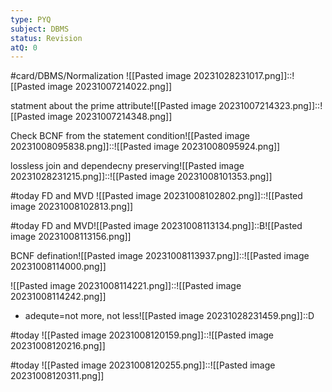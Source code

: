 ```yaml
---
type: PYQ
subject: DBMS
status: Revision
atQ: 0
---
```

#card/DBMS/Normalization 
![[Pasted image 20231028231017.png]]::![[Pasted image 20231007214022.png]] <!--SR:!2023-12-18,37,290-->


statment about the prime attribute![[Pasted image 20231007214323.png]]::![[Pasted image 20231007214348.png]] <!--SR:!2024-01-22,51,290-->


Check BCNF from the statement condition![[Pasted image 20231008095838.png]]::![[Pasted image 20231008095924.png]] <!--SR:!2024-02-02,62,270-->


lossless join and dependecny preserving![[Pasted image 20231028231215.png]]::![[Pasted image 20231008101353.png]] <!--SR:!2024-04-24,132,310-->


#today FD and MVD ![[Pasted image 20231008102802.png]]::![[Pasted image 20231008102813.png]]


#today FD and MVD![[Pasted image 20231008113134.png]]::B![[Pasted image 20231008113156.png]]


BCNF defination![[Pasted image 20231008113937.png]]::![[Pasted image 20231008114000.png]] <!--SR:!2024-03-10,93,290-->


![[Pasted image 20231008114221.png]]::![[Pasted image 20231008114242.png]] <!--SR:!2023-12-22,20,270-->


- adequte=not more, not less![[Pasted image 20231028231459.png]]::D <!--SR:!2024-01-04,33,276-->

#today ![[Pasted image 20231008120159.png]]::![[Pasted image 20231008120216.png]] <!--SR:!2023-11-11,1,231-->

#today ![[Pasted image 20231008120255.png]]::![[Pasted image 20231008120311.png]] <!--SR:!2023-11-02,3,250-->

